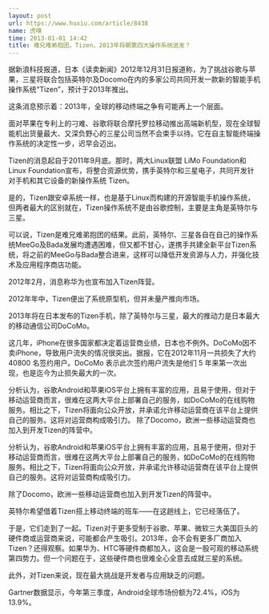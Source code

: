 ```yaml
---
layout: post
url: https://www.huxiu.com/article/8438
name: 虎嗅
time: 2013-01-01 14:42
title: 难兄难弟抱团。Tizen，2013年将朝第四大操作系统进发？
---
```

据新浪科技报道，日本《读卖新闻》2012年12月31日报道称，为了挑战谷歌与苹果，三星将联合包括英特尔及Docomo在内的多家公司共同开发一款新的智能手机操作系统“Tizen”，预计于2013年推出。

这条消息预示着：2013年，全球的移动终端之争有可能再上一个层面。

面对苹果在专利上的刁难、谷歌将联合摩托罗拉移动推出高端新机型，现在全球智能机出货量最大、又深负野心的三星公司当然不会束手以待。它在自主智能终端操作系统的决定性一步，迟早会迈出。

Tizen的消息起自于2011年9月底。那时，两大Linux联盟 LiMo Foundation和 Linux Foundation宣布，将整合资源优势，携手英特尔和三星电子，共同开发针对手机和其它设备的新操作系统 Tizen。

是的，Tizen跟安卓系统一样，也是基于Linux而构建的开源智能手机操作系统，但两者最大的区别就在，Tizen操作系统不是由谷歌控制，主要是主角是英特尔与三星。

可以说，Tizen是难兄难弟抱团的结果。此前，英特尔、三星各自在自己的操作系统MeeGo及Bada发展均遭遇困难，但又都不甘心，遂携手共建全新平台Tizen系统，将之前的MeeGo与Bada整合进来，这样可以降低开发资源与人力，并强化技术及应用程序商店功能。

2012年2月，消息称华为也宣布加入Tizen阵营。

2012年年中，Tizen便出了系统原型机，但并未量产推向市场。

2013年将在日本发布的Tizen手机，除了英特尔与三星，最大的推动力是日本最大的移动通信公司DoCoMo。

这几年，iPhone在很多国家都决定着运营商业绩，日本也不例外。DoCoMo因不卖iPhone，导致用户流失的情况很突出。据报，它在2012年11月一共损失了大约 40800 名签约用户。DoCoMo 表示此次签约用户流失是他们 5 年来第一次出现，也是迄今为止损失最大的一次。

分析认为，谷歌Android和苹果iOS平台上拥有丰富的应用，且易于使用，但对于移动运营商而言，很难在这两大平台上部署自己的服务，如DoCoMo的在线购物服务。相比之下，Tizen将面向公众开放，并承诺允许移动运营商在该平台上提供自己的服务。这将对运营商构成吸引力。 除了Docomo，欧洲一些移动运营商也加入到开发Tizen的阵营中。

分析认为，谷歌Android和苹果iOS平台上拥有丰富的应用，且易于使用，但对于移动运营商而言，很难在这两大平台上部署自己的服务，如DoCoMo的在线购物服务。相比之下，Tizen将面向公众开放，并承诺允许移动运营商在该平台上提供自己的服务。这将对运营商构成吸引力。

除了Docomo，欧洲一些移动运营商也加入到开发Tizen的阵营中。

英特尔希望借着Tizen搭上移动终端的班车——在这趟线上，它已经落伍了。

于是，它们走到了一起。Tizen对于更多受制于谷歌、苹果、微软三大美国巨头的硬件商或运营商来说，可能都会产生吸引。2013年，会不会有更多厂商加入Tizen？还得观察。如果华为、HTC等硬件商都加入，这会是一股可观的移动系统第四势力。但一个问题在于，这些硬件商也很难全心全意去成就三星的系统。

此外，对Tizen来说，现在最大挑战是开发者与应用缺乏的问题。

Gartner数据显示，今年第三季度，Android全球市场份额为72.4%，iOS为13.9%。

